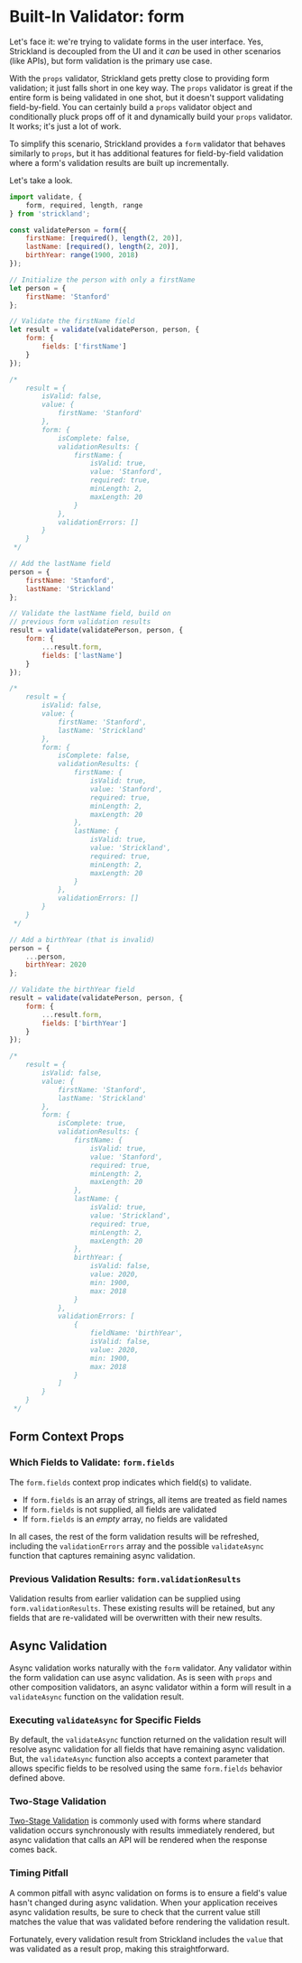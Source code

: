 # Built-In Validator: form

Let's face it: we're trying to validate forms in the user interface. Yes, Strickland is decoupled from the UI and it _can_ be used in other scenarios (like APIs), but form validation is the primary use case.

With the `props` validator, Strickland gets pretty close to providing form validation; it just falls short in one key way. The `props` validator is great if the entire form is being validated in one shot, but it doesn't support validating field-by-field. You can certainly build a `props` validator object and conditionally pluck props off of it and dynamically build your `props` validator. It works; it's just a lot of work.

To simplify this scenario, Strickland provides a `form` validator that behaves similarly to `props`, but it has additional features for field-by-field validation where a form's validation results are built up incrementally.

Let's take a look.

``` jsx
import validate, {
    form, required, length, range
} from 'strickland';

const validatePerson = form({
    firstName: [required(), length(2, 20)],
    lastName: [required(), length(2, 20)],
    birthYear: range(1900, 2018)
});

// Initialize the person with only a firstName
let person = {
    firstName: 'Stanford'
};

// Validate the firstName field
let result = validate(validatePerson, person, {
    form: {
        fields: ['firstName']
    }
});

/*
    result = {
        isValid: false,
        value: {
            firstName: 'Stanford'
        },
        form: {
            isComplete: false,
            validationResults: {
                firstName: {
                    isValid: true,
                    value: 'Stanford',
                    required: true,
                    minLength: 2,
                    maxLength: 20
                }
            },
            validationErrors: []
        }
    }
 */

// Add the lastName field
person = {
    firstName: 'Stanford',
    lastName: 'Strickland'
};

// Validate the lastName field, build on
// previous form validation results
result = validate(validatePerson, person, {
    form: {
        ...result.form,
        fields: ['lastName']
    }
});

/*
    result = {
        isValid: false,
        value: {
            firstName: 'Stanford',
            lastName: 'Strickland'
        },
        form: {
            isComplete: false,
            validationResults: {
                firstName: {
                    isValid: true,
                    value: 'Stanford',
                    required: true,
                    minLength: 2,
                    maxLength: 20
                },
                lastName: {
                    isValid: true,
                    value: 'Strickland',
                    required: true,
                    minLength: 2,
                    maxLength: 20
                }
            },
            validationErrors: []
        }
    }
 */

// Add a birthYear (that is invalid)
person = {
    ...person,
    birthYear: 2020
};

// Validate the birthYear field
result = validate(validatePerson, person, {
    form: {
        ...result.form,
        fields: ['birthYear']
    }
});

/*
    result = {
        isValid: false,
        value: {
            firstName: 'Stanford',
            lastName: 'Strickland'
        },
        form: {
            isComplete: true,
            validationResults: {
                firstName: {
                    isValid: true,
                    value: 'Stanford',
                    required: true,
                    minLength: 2,
                    maxLength: 20
                },
                lastName: {
                    isValid: true,
                    value: 'Strickland',
                    required: true,
                    minLength: 2,
                    maxLength: 20
                },
                birthYear: {
                    isValid: false,
                    value: 2020,
                    min: 1900,
                    max: 2018
                }
            },
            validationErrors: [
                {
                    fieldName: 'birthYear',
                    isValid: false,
                    value: 2020,
                    min: 1900,
                    max: 2018
                }
            ]
        }
    }
 */
```

## Form Context Props

### Which Fields to Validate: `form.fields`

The `form.fields` context prop indicates which field(s) to validate.

* If `form.fields` is an array of strings, all items are treated as field names
* If `form.fields` is not supplied, all fields are validated
* If `form.fields` is an _empty_ array, no fields are validated

In all cases, the rest of the form validation results will be refreshed, including the `validationErrors` array and the possible `validateAsync` function that captures remaining async validation.

### Previous Validation Results: `form.validationResults`

Validation results from earlier validation can be supplied using `form.validationResults`. These existing results will be retained, but any fields that are re-validated will be overwritten with their new results.

## Async Validation

Async validation works naturally with the `form` validator. Any validator within the form validation can use async validation. As is seen with `props` and other composition validators, an async validator within a form will result in a `validateAsync` function on the validation result.

### Executing `validateAsync` for Specific Fields

By default, the `validateAsync` function returned on the validation result will resolve async validation for all fields that have remaining async validation. But, the `validateAsync` function also accepts a context parameter that allows specific fields to be resolved using the same `form.fields` behavior defined above.


### Two-Stage Validation

[Two-Stage Validation](/../Async/TwoStageValidation.md) is commonly used with forms where standard validation occurs synchronously with results immediately rendered, but async validation that calls an API will be rendered when the response comes back.

### Timing Pitfall

A common pitfall with async validation on forms is to ensure a field's value hasn't changed during async validation. When your application receives async validation results, be sure to check that the current value still matches the value that was validated before rendering the validation result.

Fortunately, every validation result from Strickland includes the `value` that was validated as a result prop, making this straightforward.
